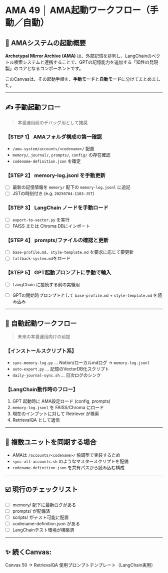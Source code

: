 # AMA 49 │ AMA起動ワークフロー（手動／自動）

## 🚀 AMAシステムの起動概要

**Archetypal Mirror Archive (AMA)** は、外部記憶を排列し、LangChainのベクトル検索システムと連携することで、GPTの記憶能力を追加する「知性の発現製」のコアとなるコンポーネントです。

このCanvasは、その起動手順を、**手動モード**と**自動モード**に分けてまとめました。

---

## ✍️ 手動起動フロー

> 本番運用前のデバッグ用として推奨

### 【STEP 1】 AMAフォルダ構成の第一確認

- `/ama-system/accounts/<codename>/` 配置
- `memory/`, `journal/`, `prompts/`, `config/` の存在確認
- `codename-definition.json` を確定

### 【STEP 2】 memory-log.jsonl を手動更新

- [ ] 最新の記憶情報を `memory/` 配下の `memory-log.jsonl` に追記
- [ ] JSTの時刻付き (e.g. `20250704-1103-JST`)

### 【STEP 3】 LangChain ノードを手動ロード

- [ ] `export-to-vector.py` を実行
- [ ] FAISS または Chroma DBにインポート

### 【STEP 4】 prompts/ファイルの確認と更新

- [ ] `base-profile.md`、`style-template.md` を要求に応じて要更新
- [ ] `fallback-system.md`をロード

### 【STEP 5】 GPT起動プロンプトに手動で輸入

- [ ] LangChain に接続する前の実験用
- [ ] GPTの開始時プロンプトとして `base-profile.md` + `style-template.md` を読み込み


---

## 🧪 自動起動ワークフロー

> 未来の本番運用向けの前提

### 【インストールスクリプト系】

- `sync-memory-log.py` … Notion/ローカルmdログ → `memory-log.jsonl`
- `auto-export.py` … 記憶のVectorDB化スクリプト
- `daily-journal-sync.sh` … 日次ログのシンク

### 【LangChain動作時のフロー】

1. GPT 起動時に AMA設定ロード (config, prompts)
2. `memory-log.jsonl` を FAISS/Chroma にロード
3. 現在のインプットに対して Retriever が検索
4. RetrievalQA として返信

---

## 📃 複数ユニットを同期する場合

- AMAは `/accounts/<codename>/` 協調型で実装するため
- `sync-all-accounts.sh` のようなマスタースクリプトを配備
- `codename-definition.json` を共有パスから読み込む構成


---

## ☑️ 現行のチェックリスト

- [ ] memory/ 配下に最新ログがある
- [ ] prompts/ が配備済
- [ ] scripts/ がテスト可能に配置
- [ ] codename-definition.json がある
- [ ] LangChainテスト環境が構築済

---

## ✨ 続くCanvas:
Canvas 50 → RetrievalQA 使用プロンプトテンプレート（LangChain実用）

